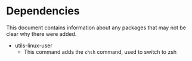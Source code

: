 # Dependencies

This document contains information about any packages that may not be clear
why there were added.

- utils-linux-user
  - This command adds the `chsh` command, used to switch to zsh
